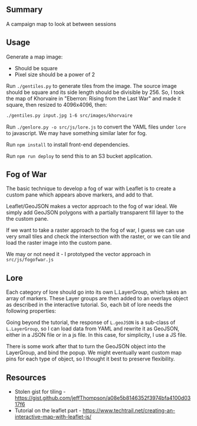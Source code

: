## Summary

A campaign map to look at between sessions

## Usage

Generate a map image:

 * Should be square
 * Pixel size should be a power of 2

Run `./gentiles.py` to generate tiles from the image. The source image should be square
and its side length should be divisible by 256.  So, I took the map of Khorvaire in
"Eberron: Rising from the Last War" and made it square, then resized to 4096x4096, then:

```bash
./gentiles.py input.jpg 1-6 src/images/khorvaire
```

Run `./genlore.py -o src/js/lore.js` to convert the YAML files under `lore` to javascript.
We may have something similar later for fog.

Run `npm install` to install front-end dependencies.

Run `npm run deploy` to send this to an S3 bucket application.

## Fog of War

The basic technique to develop a fog of war with Leaflet is
to create a custom pane which appears above markers, and add to that.

Leaflet/GeoJSON makes a vector approach to the fog of war ideal.  We simply
add GeoJSON polygons with a partially transparent fill layer to the
the custom pane.

If we want to take a raster approach to the fog of war, I guess we can
use very small tiles and check the intersection with the raster, or we
can tile and load the raster image into the custom pane.

We may or not need it - I prototyped the vector approach in `src/js/fogofwar.js`

## Lore

Each category of lore should go into its own L.LayerGroup, which takes an array
of markers.  These Layer groups are then added to an overlays object as described
in the interactive tutorial. So, each bit of lore needs the following properties:

Going beyond the tutorial, the response of `L.geoJSON` is a sub-class of
`L.LayerGroup`, so I can load data from YAML and rewrite it as GeoJSON, either in a
JSON file or in a js file.  In this case, for simplicity, I use a JS file.

There is some work after that to turn the GeoJSON object into the LayerGroup,
and bind the popup.  We might eventually want custom map pins for each type of object,
so I thought it best to preserve flexibility.

## Resources

- Stolen gist for tiling - https://gist.github.com/jeffThompson/a08e5b8146352f3974bfa4100d0317f6
- Tutorial on the leaflet part - https://www.techtrail.net/creating-an-interactive-map-with-leaflet-js/
